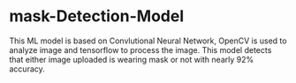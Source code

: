 # mask-Detection-Model
This ML model is based on Convlutional Neural Network, OpenCV is used to analyze image and tensorflow to process the image.
This model detects that either image uploaded is wearing mask or not with nearly 92% accuracy.
